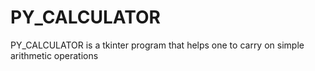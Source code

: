 # PY_CALCULATOR
PY_CALCULATOR is a tkinter program that helps one to carry on simple arithmetic operations
